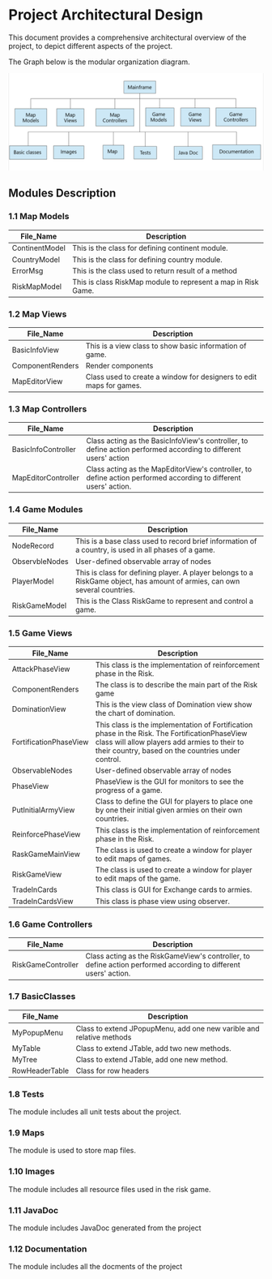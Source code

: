 # Project Architectural Design

This document provides a comprehensive architectural overview of the project, to depict different aspects of the project.

The Graph below is the modular organization diagram.

![Project Architecture Design](images/architecturedesign.jpeg)

## Modules Description

### 1.1 Map Models

File_Name  | Description
------------- | -------------
ContinentModel  | This is the class for defining continent module.
CountryModel  | This is the class for defining country module.
ErrorMsg  | This is the class used to return result of a method
RiskMapModel  | This is class RiskMap module to represent a map in Risk Game.

### 1.2 Map Views

File_Name  | Description
------------- | -------------
BasicInfoView  | This is a view class to show basic information of game.
ComponentRenders  | Render components
MapEditorView  | Class used to create a window for designers to edit maps for games.

### 1.3 Map Controllers

File_Name  | Description
------------- | -------------
BasicInfoController  | Class acting as the BasicInfoView's controller, to define action performed according to different users' action
MapEditorController  | Class acting as the MapEditorView's controller, to define action performed according to different users' action.

### 1.4 Game Modules

File_Name  | Description
------------- | -------------
NodeRecord  | This is a base class used to record brief information of a country, is used in all phases of a game.
ObservbleNodes  | User-defined observable array of nodes
PlayerModel  | This is class for defining player. A player belongs to a RiskGame object, has amount of armies, can own several countries.
RiskGameModel  | This is the Class RiskGame to represent and control a game.

### 1.5 Game Views

File_Name  | Description
------------- | -------------
AttackPhaseView  | This class is the implementation of reinforcement phase in the Risk.
ComponentRenders  | The class is to describe the main part of the Risk game
DominationView   | This is the view class of Domination view show the chart of domination.
FortificationPhaseView  | This class is the implementation of Fortification phase in the Risk. The FortificationPhaseView class will allow players add armies to their to their country, based on the countries under control.
ObservableNodes  | User-defined observable array of nodes
PhaseView  | PhaseView is the GUI for monitors to see the progress of a game.
PutInitialArmyView  | Class to define the GUI for players to place one by one their initial given armies on their own countries.
ReinforcePhaseView  | This class is the implementation of reinforcement phase in the Risk.
RaskGameMainView  | The class is used to create a window for player to edit maps of games.
RiskGameView  | The class is used to create a window for player to edit maps of the game.
TradeInCards  | This class is GUI for Exchange cards to armies.
TradeInCardsView  | This class is phase view using observer.

### 1.6 Game Controllers

File_Name  | Description
------------- | -------------
RiskGameController  | Class acting as the RiskGameView's controller, to define action performed according to different users' action.

### 1.7 BasicClasses

File_Name  | Description
------------- | -------------
MyPopupMenu  | Class to extend JPopupMenu, add one new varible and relative methods
MyTable  | Class to extend JTable, add two new methods.
MyTree  | Class to extend JTable, add one new method.
RowHeaderTable  | Class for row headers

### 1.8 Tests
The module includes all unit tests about the project.

### 1.9 Maps
The module is used to store map files.

### 1.10 Images
The module includes all resource files used in the risk game.

### 1.11 JavaDoc
The module includes JavaDoc generated from the project

### 1.12 Documentation
The module includes all the docments of the project

